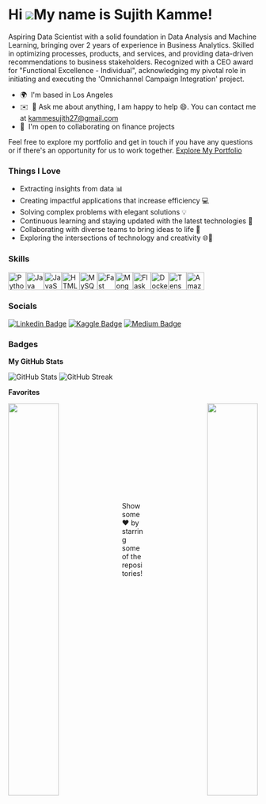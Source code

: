 Hi ![](https://user-images.githubusercontent.com/18350557/176309783-0785949b-9127-417c-8b55-ab5a4333674e.gif)My name is Sujith Kamme!
====================================================================================================================================

Aspiring Data Scientist with a solid foundation in Data Analysis and Machine Learning, bringing over 2 years of experience in Business Analytics. Skilled in optimizing processes, products, and services, and providing data-driven recommendations to business stakeholders. Recognized with a CEO award for "Functional Excellence - Individual", acknowledging my pivotal role in initiating and executing the 'Omnichannel Campaign Integration' project.

* 🌍  I'm based in Los Angeles
* ✉️  💬 Ask me about anything, I am happy to help 😄. You can contact me at [kammesujith27@gmail.com](mailto:kammesujith27@gmail.com)
* 🤝  I'm open to collaborating on finance projects

Feel free to explore my portfolio and get in touch if you have any questions or if there's an opportunity for us to work together.
[Explore My Portfolio](https://sujith-kamme.github.io/)

### Things I Love
- Extracting insights from data 📊
- Creating impactful applications that increase efficiency 💻
- Solving complex problems with elegant solutions 💡
- Continuous learning and staying updated with the latest technologies 🚀
- Collaborating with diverse teams to bring ideas to life 🤝
- Exploring the intersections of technology and creativity 🌐🎨


### Skills


<p align="left">
<a href="https://www.python.org/" target="_blank" rel="noreferrer"><img src="https://raw.githubusercontent.com/danielcranney/readme-generator/main/public/icons/skills/python-colored.svg" width="36" height="36" alt="Python" /></a><a href="https://www.oracle.com/java/" target="_blank" rel="noreferrer"><img src="https://raw.githubusercontent.com/danielcranney/readme-generator/main/public/icons/skills/java-colored.svg" width="36" height="36" alt="Java" /></a><a href="https://developer.mozilla.org/en-US/docs/Web/JavaScript" target="_blank" rel="noreferrer"><img src="https://raw.githubusercontent.com/danielcranney/readme-generator/main/public/icons/skills/javascript-colored.svg" width="36" height="36" alt="JavaScript" /></a><a href="https://developer.mozilla.org/en-US/docs/Glossary/HTML5" target="_blank" rel="noreferrer"><img src="https://raw.githubusercontent.com/danielcranney/readme-generator/main/public/icons/skills/html5-colored.svg" width="36" height="36" alt="HTML5" /></a><a href="https://www.mysql.com/" target="_blank" rel="noreferrer"><img src="https://raw.githubusercontent.com/danielcranney/readme-generator/main/public/icons/skills/mysql-colored.svg" width="36" height="36" alt="MySQL" /></a><a href="https://fastapi.tiangolo.com/" target="_blank" rel="noreferrer"><img src="https://raw.githubusercontent.com/danielcranney/readme-generator/main/public/icons/skills/fastapi-colored.svg" width="36" height="36" alt="Fast API" /></a><a href="https://www.mongodb.com/" target="_blank" rel="noreferrer"><img src="https://raw.githubusercontent.com/danielcranney/readme-generator/main/public/icons/skills/mongodb-colored.svg" width="36" height="36" alt="MongoDB" /></a><a href="https://flask.palletsprojects.com/en/2.0.x/" target="_blank" rel="noreferrer"><img src="https://raw.githubusercontent.com/danielcranney/readme-generator/main/public/icons/skills/flask-colored.svg" width="36" height="36" alt="Flask" /></a><a href="https://www.docker.com/" target="_blank" rel="noreferrer"><img src="https://raw.githubusercontent.com/danielcranney/readme-generator/main/public/icons/skills/docker-colored.svg" width="36" height="36" alt="Docker" /></a><a href="https://www.tensorflow.org/" target="_blank" rel="noreferrer"><img src="https://raw.githubusercontent.com/danielcranney/readme-generator/main/public/icons/skills/tensorflow-colored.svg" width="36" height="36" alt="TensorFlow" /></a><a href="https://aws.amazon.com" target="_blank" rel="noreferrer"><img src="https://raw.githubusercontent.com/danielcranney/readme-generator/main/public/icons/skills/aws-colored.svg" width="36" height="36" alt="Amazon Web Services" /></a>
</p>


### Socials

[![Linkedin Badge](https://img.shields.io/badge/Linkedin-0077B5?style=for-the-badge&logo=linkedin&logoColor=white)](https://www.linkedin.com/in/kamme-sujith-0979941a7/)
[![Kaggle Badge](https://img.shields.io/badge/Kaggle-20BEFF?style=for-the-badge&logo=kaggle&logoColor=white)](https://www.kaggle.com/sujithkamme)
[![Medium Badge](https://img.shields.io/badge/Medium-12100E?style=for-the-badge&logo=medium&logoColor=white)](https://medium.com/@kammesujith27)

### Badges

<b>My GitHub Stats</b>

![GitHub Stats](https://github-readme-stats.vercel.app/api?username=sujith-kamme&show_icons=true)
![GitHub Streak](https://github-readme-streak-stats.herokuapp.com/?user=sujith-kamme&stroke=000000&background=ffffff&ring=000000&fire=000000&currStreakNum=000000&currStreakLabel=000000&sideNums=000000&sideLabels=000000&dates=000000&hide_border=true)


<b>Favorites</b>

<div width="100%" align="center"><a href="https://github.com/sujith-kamme/Cross-Sell-Insight" align="left"><img align="left" width="45%" src="https://github-readme-stats.vercel.app/api/pin/?username=sujith-kamme&repo=Cross-Sell-Insight&title_color=000000&text_color=000000&icon_color=000000&bg_color=ffffff&hide_border=true&locale=en" /></a>
  <a href="https://github.com/sujith-kamme/Product-Complaint-Bucketization-using-NLP" align="right"><img align="right" width="45%" src="https://github-readme-stats.vercel.app/api/pin/?username=sujith-kamme&repo=Product-Complaint-Bucketization-using-NLP&title_color=000000&text_color=000000&icon_color=000000&bg_color=ffffff&hide_border=true&locale=en" /></a></div><br /><br /><br /><br /><br /><br /><br />

<br /><br /><br />

Show some ❤️ by starring some of the repositories!


